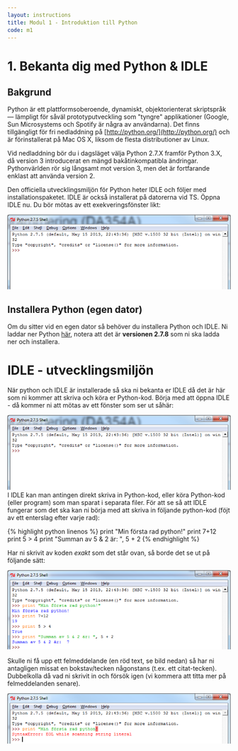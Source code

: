 ```yaml
---
layout: instructions
title: Modul 1 - Introduktion till Python
code: m1
---
```


# 1. Bekanta dig med Python & IDLE

## Bakgrund

Python är ett plattformsoberoende, dynamiskt, objektorienterat skriptspråk — lämpligt för såväl prototyputveckling som "tyngre" applikationer (Google, Sun Microsystems och Spotify är några av användarna). Det finns tillgängligt för fri nedladdning på [http://python.org/](http://python.org/) och är förinstallerat på Mac OS X, liksom de flesta distributioner av Linux.

Vid nedladdning bör du i dagsläget välja Python 2.7.X framför Python 3.X, då version 3 introducerat en mängd bakåtinkompatibla ändringar. Pythonvärlden rör sig långsamt mot version 3, men det är fortfarande enklast att använda version 2.


Den officiella utvecklingsmiljön för Python heter IDLE och följer med installationspaketet. IDLE är också installerat på datorerna vid TS. Öppna IDLE nu. Du bör mötas av ett exekveringsfönster likt:

![Idle](images/idle.png)

## Installera Python (egen dator)

Om du sitter vid en egen dator så behöver du installera Python och IDLE. Ni laddar ner Python [här](https://www.python.org/download/releases/2.7.8/), notera att det är <b>versionen 2.7.8</b> som ni ska ladda ner och installera.
				
# IDLE - utvecklingsmiljön

När python och IDLE är installerade så ska ni bekanta er IDLE då det är här som ni kommer att skriva och köra er Python-kod. Börja med att öppna IDLE - då kommer ni att mötas av ett fönster som ser ut såhär:

![Idle](images/idle.png)
I IDLE kan man antingen direkt skriva in Python-kod, eller köra Python-kod (eller program) som man sparat i separata filer. För att se så att IDLE fungerar som det ska kan ni börja med att skriva in följande python-kod (föjt av ett enterslag efter varje rad):

{% highlight python linenos %}
print "Min första rad python!"
print 7+12
print 5 > 4
print "Summan av 5 & 2 är: ", 5 + 2
{% endhighlight %}

Har ni skrivit av koden <i>exakt</i> som det står ovan, så borde det se ut på följande sätt:

![Idle](images/idle2.png)

Skulle ni få upp ett felmeddelande (en röd text, se bild nedan) så har ni antagligen missat en bokstav/tecken någonstans (t.ex. ett citat-tecken). Dubbelkolla då vad ni skrivit in och försök igen (vi kommera att titta mer på felmeddelanden senare).

![Idle](images/idle3.png)
